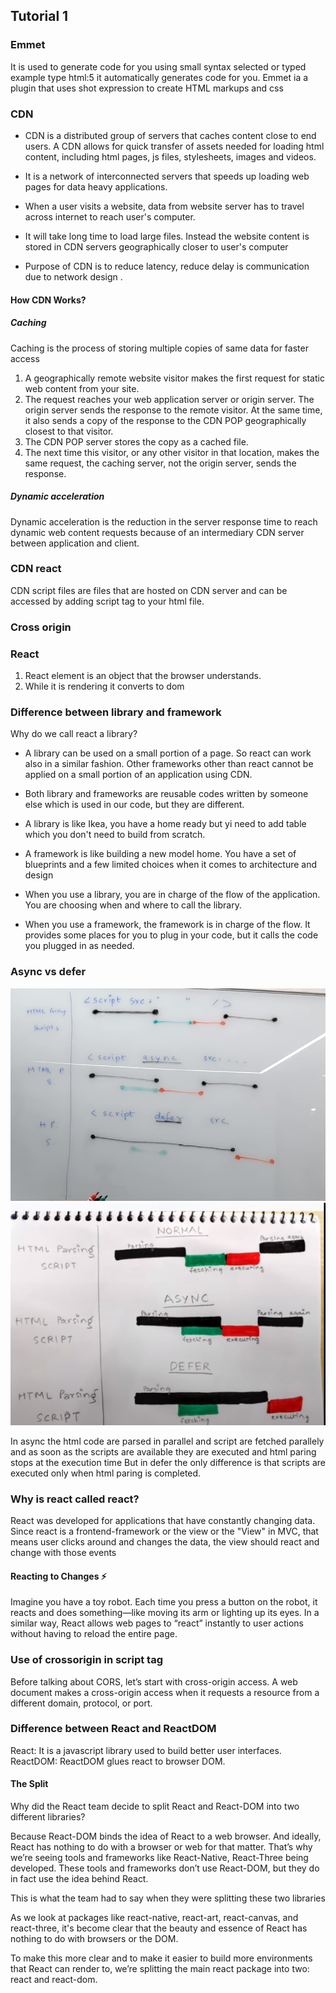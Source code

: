 ## Tutorial 1

### Emmet
It is used to generate code for you using small syntax selected or typed example type html:5 it automatically generates code for you.
Emmet ia a plugin that uses shot expression to create HTML markups and css

### CDN
- CDN is a distributed group of servers that caches content close to end users. A CDN allows for quick transfer of assets needed for loading html content, including html pages, js files, stylesheets, images and videos.

- It is a network of interconnected servers that speeds up loading web pages for data heavy applications.
- When a user visits a website, data from website server has to travel across internet to reach user's computer.
- It will take long time to load large files. Instead the website content is stored in CDN servers geographically closer to user's computer 

- Purpose of CDN is to reduce latency, reduce delay is communication due to network design .

#### How CDN Works?

##### Caching
Caching is the process of storing multiple copies of same data for faster access

1. A geographically remote website visitor makes the first request for static web content from your site.
2. The request reaches your web application server or origin server. The origin server sends the response to the remote visitor. At the same time, it also sends a copy of the response to the CDN POP geographically closest to that visitor.
3. The CDN POP server stores the copy as a cached file.
4. The next time this visitor, or any other visitor in that location, makes the same request, the caching server, not the origin server, sends the response. 

##### Dynamic acceleration

Dynamic acceleration is the reduction in the server response time to reach dynamic web content requests because of an intermediary CDN server between application and client.

### CDN react
CDN script files are files that are hosted on CDN server and can be accessed by adding script tag to  your html file.


### Cross origin 


### React

1. React element is an object that the browser understands.
2. While it is rendering it converts to dom 


### Difference between library and framework
Why do we call react a library?
- A library can be used on a small portion of a page. So react can work also in a similar fashion.
Other frameworks other than react cannot be applied on a small portion of an application using CDN.

- Both library and frameworks are reusable codes written by someone else which is used in our code, but they are different.
- A library is like Ikea, you have a home ready but yi need to add table which you don't need to build from scratch.
- A framework is like building a new model home. You have a set of blueprints and a few limited choices when it comes to architecture and design
- When you use a library, you are in charge of the flow of the application. You are choosing when and where to call the library. 
- When you use a framework, the framework is in charge of the flow. It provides some places for you to plug in your code, but it calls the code you plugged in as needed.

### Async vs defer
![Alt text](image.png)
![Alt text](image-1.png)

In async the html code are parsed in parallel and script are fetched parallely and as soon as the scripts are available they are executed and html paring stops at the execution time
But in defer the only difference is that scripts are executed only when html paring is completed.

### Why is react called react?
React was developed for applications that have constantly changing data. Since react is a frontend-framework or the view or the "View" in MVC, that means user clicks around and changes the data, the view should react and change with those events

#### Reacting to Changes ⚡
Imagine you have a toy robot. Each time you press a button on the robot, it reacts and does something—like moving its arm or lighting up its eyes. In a similar way, React allows web pages to “react” instantly to user actions without having to reload the entire page.

### Use of crossorigin in script tag
Before talking about CORS, let’s start with cross-origin access. A web document makes a cross-origin access when it requests a resource from a different domain, protocol, or port.

### Difference between React and ReactDOM
React: It is a javascript library used to build better user interfaces.
ReactDOM: ReactDOM glues react to browser DOM.

#### The Split
Why did the React team decide to split React and React-DOM into two different libraries?

Because React-DOM binds the idea of React to a web browser. And ideally, React has nothing to do with a browser or web for that matter. That’s why we’re seeing tools and frameworks like React-Native, React-Three being developed. These tools and frameworks don’t use React-DOM, but they do in fact use the idea behind React.

This is what the team had to say when they were splitting these two libraries

As we look at packages like react-native, react-art, react-canvas, and react-three, it's become clear that the beauty and essence of React has nothing to do with browsers or the DOM.

To make this more clear and to make it easier to build more environments that React can render to, we’re splitting the main react package into two: react and react-dom.



